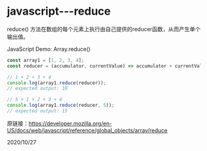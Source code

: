 # javascript---reduce

reduce() 方法在数组的每个元素上执行由自己提供的reducer函数，从而产生单个输出值。  

JavaScript Demo: Array.reduce()  
```js
const array1 = [1, 2, 3, 4];
const reducer = (accumulator, currentValue) => accumulator + currentValue;

// 1 + 2 + 3 + 4
console.log(array1.reduce(reducer));
// expected output: 10

// 5 + 1 + 2 + 3 + 4
console.log(array1.reduce(reducer, 5));
// expected output: 15
```

原链接：https://developer.mozilla.org/en-US/docs/web/javascript/reference/global_objects/array/reduce  


2020/10/27  
